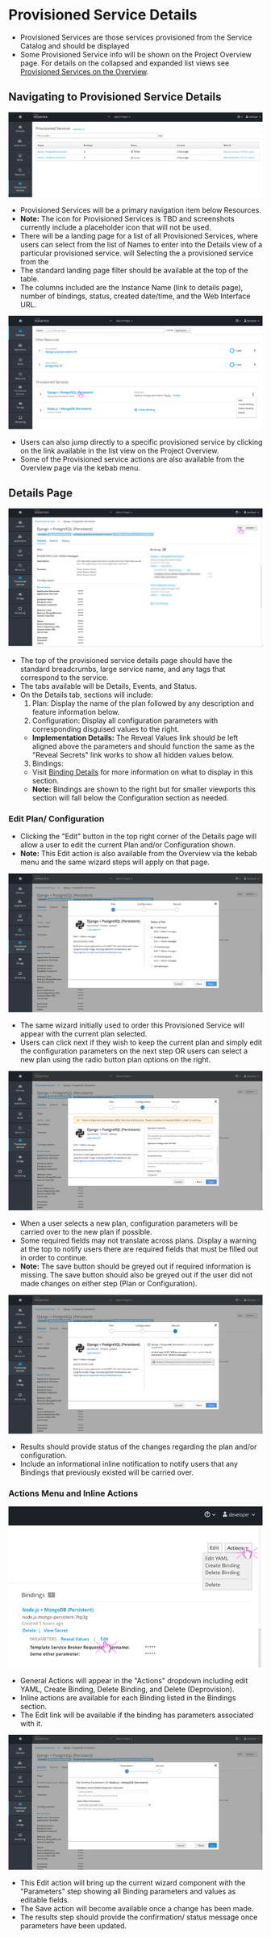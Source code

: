 # Provisioned Service Details

- Provisioned Services are those services provisioned from the Service Catalog and should be displayed
- Some Provisioned Service info will be shown on the Project Overview page. For details on  the collapsed and expanded list views see [Provisioned Services on the Overview](http://openshift.github.io/openshift-origin-design/web-console/3-project-details/provisioned-services-overview).

## Navigating to Provisioned Service Details
![template](img/v2-02.png)
- Provisioned Services will be a primary navigation item below Resources.
- **Note:** The icon for Provisioned Services is TBD and screenshots currently include a placeholder icon that will not be used.
- There will be a landing page for a list of all Provisioned Services, where users can select from the list of Names to enter into the Details view of a particular provisioned service. will Selecting the a provisioned service from the
- The standard landing page filter should be available at the top of the table.
- The columns included are the Instance Name (link to details page), number of bindings, status, created date/time, and the Web Interface URL.

![template](img/v2-03.png)
- Users can also jump directly to a specific provisioned service by clicking on the link available in the list view on the Project Overview.
- Some of the Provisioned service actions are also available from the Overview page via the kebab menu.

## Details Page
![template](img/v2-04.png)
- The top of the provisioned service details page should have the standard breadcrumbs, large service name, and any tags that correspond to the service.
- The tabs available will be Details, Events, and Status.
- On the Details tab, sections will include:
  1. Plan: Display the name of the plan followed by any description and feature information below.
  2. Configuration: Display all configuration parameters with corresponding disguised values to the right.
    - **Implementation Details:** The Reveal Values link should be left aligned above the parameters and should function the same as the "Reveal Secrets" link works to show all hidden values below.
  3. Bindings:
    - Visit [Binding Details](http://openshift.github.io/openshift-origin-design/web-console/5-components/binding-details) for more information on what to display in this section.
    - **Note:** Bindings are shown to the right but for smaller viewports this section will fall below the Configuration section as needed.    

### Edit Plan/ Configuration
- Clicking the "Edit" button in the top right corner of the Details page will allow a user to edit the current Plan and/or Configuration shown.
- **Note:** This Edit action is also available from the Overview via the kebab menu and the same wizard steps will apply on that page.

![template](img/v2-05.png)
- The same wizard initially used to order this Provisioned Service will appear with the current plan selected.
- Users can click next if they wish to keep the current plan and simply edit the configuration parameters on the next step OR users can select a new plan using the radio button plan options on the right.

![template](img/v2-06.png)
- When a user selects a new plan, configuration parameters will be carried over to the new plan if possible.
- Some required fields may not translate across plans. Display a warning at the top to notify users there are required fields that must be filled out in order to continue.
- **Note:** The save button should be greyed out if required information is missing. The save button should also be greyed out if the user did not made changes on either step (Plan or Configuration).

![template](img/v2-07.png)
- Results should provide status of the changes regarding the plan and/or configuration.
- Include an informational inline notification to notify users that any Bindings that previously existed will be carried over.

### Actions Menu and Inline Actions
![template](img/v2-08.png)
- General Actions will appear in the "Actions" dropdown including edit YAML, Create Binding, Delete Binding, and Delete (Deprovision).
- Inline actions are available for each Binding listed in the Bindings section.
- The Edit link will be available if the binding has parameters associated with it.

![template](img/v2-09.png)
- This Edit action will bring up the current wizard component with the "Parameters" step showing all Binding parameters and values as editable fields.
- The Save action will become available once a change has been made.
- The results step should provide the confirmation/ status message once parameters have been updated.
